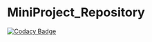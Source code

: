 # MiniProject_Repository

[![Codacy Badge](https://api.codacy.com/project/badge/Grade/2a8af80c66734a25985995d20470d5f5)](https://app.codacy.com/app/irshadahmed1996/MiniProject_Repository?utm_source=github.com&utm_medium=referral&utm_content=irshadahmed1996/MiniProject_Repository&utm_campaign=Badge_Grade_Dashboard)
